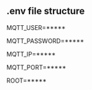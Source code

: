 ## .env file structure 

MQTT_USER=*****

MQTT_PASSWORD=*****

MQTT_IP=*****

MQTT_PORT=*****

ROOT=*****

